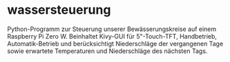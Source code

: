 # wassersteuerung
Python-Programm zur Steuerung unserer Bewässerungskreise auf einem Raspberry Pi Zero W. Beinhaltet Kivy-GUI für 5"-Touch-TFT, Handbetrieb, Automatik-Betrieb und berücksichtigt Niederschläge der vergangenen Tage sowie erwartete Temperaturen und Niederschläge des nächsten Tags.
